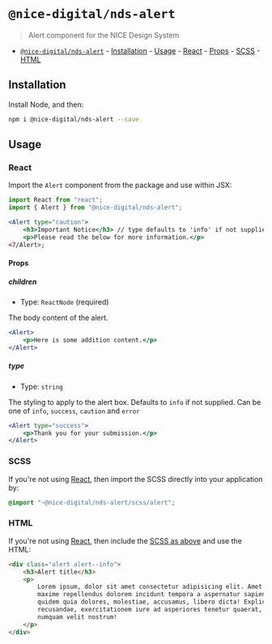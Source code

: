 # `@nice-digital/nds-alert`

> Alert component for the NICE Design System

- [`@nice-digital/nds-alert`](#nice-digitalalert) - [Installation](#installation) - [Usage](#usage) - [React](#react) - [Props](#props) - [SCSS](#scss) - [HTML](#html)

## Installation

Install Node, and then:

```sh
npm i @nice-digital/nds-alert --save
```

## Usage

### React

Import the `Alert` component from the package and use within JSX:

```jsx
import React from "react";
import { Alert } from "@nice-digital/nds-alert";

<Alert type="caution">
	<h3>Important Notice</h3> // type defaults to 'info' if not supplied
	<p>Please read the below for more information.</p>
<7/Alert>;
```

#### Props

##### children

- Type: `ReactNode` (required)

The body content of the alert.

```jsx
<Alert>
	<p>Here is some addition content.</p>
</Alert>
```

##### type

- Type: `string`

The styling to apply to the alert box. Defaults to `info` if not supplied. Can be one of `info`, `success`, `caution` and `error`

```jsx
<Alert type="success">
	<p>Thank you for your submission.</p>
</Alert>
```

### SCSS

If you're not using [React](#react), then import the SCSS directly into your application by:

```scss
@import "~@nice-digital/nds-alert/scss/alert";
```

### HTML

If you're not using [React](#react), then include the [SCSS as above](#scss) and use the HTML:

```html
<div class="alert alert--info">
	<h3>Alert title</h3>
	<p>
		Lorem ipsum, dolor sit amet consectetur adipisicing elit. Amet inventore
		maxime repellendus dolorem incidunt tempora a aspernatur sapiente quas
		quidem quia dolores, molestiae, accusamus, libero dicta! Explicabo
		recusandae, exercitationem iure ad asperiores tenetur quaerat, animi in quae
		numquam velit nostrum!
	</p>
</div>
```
